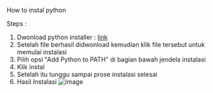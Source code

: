 How to instal python

Steps :
1. Dwonload python installer : [link](https://www.python.org/downloads/)
2. Setelah file berhasil didwonload kemudian klik file tersebut untuk memulai instalasi
3. Pilih opsi "Add Python to PATH" di bagian bawah jendela instalasi
4. Klik instal
5. Setelah itu tunggu sampai prose instalasi selesai
6. Hasil Instalasi
   ![image](https://github.com/rifanaghniii/pertemuan1-basis-data/assets/148309225/aa02e703-ecce-4721-a779-a9b5af2d5455)


